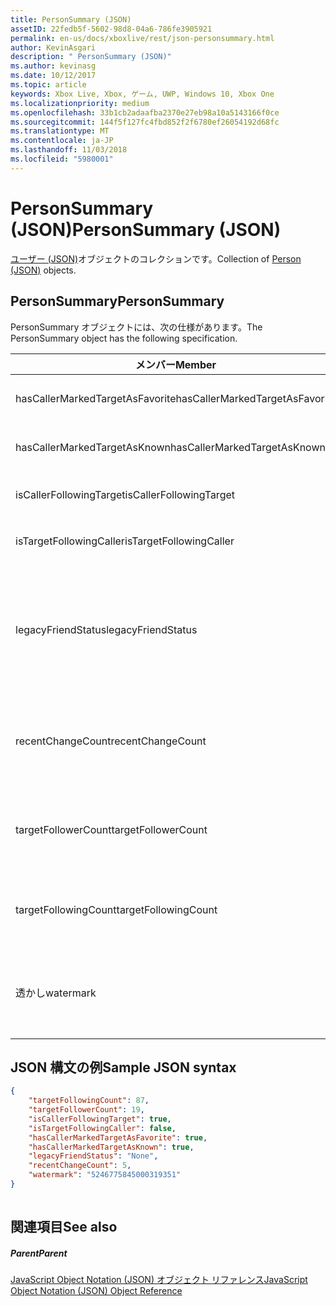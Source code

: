 ```yaml
---
title: PersonSummary (JSON)
assetID: 22fedb5f-5602-98d8-04a6-786fe3905921
permalink: en-us/docs/xboxlive/rest/json-personsummary.html
author: KevinAsgari
description: " PersonSummary (JSON)"
ms.author: kevinasg
ms.date: 10/12/2017
ms.topic: article
keywords: Xbox Live, Xbox, ゲーム, UWP, Windows 10, Xbox One
ms.localizationpriority: medium
ms.openlocfilehash: 33b1cb2adaafba2370e27eb98a10a5143166f0ce
ms.sourcegitcommit: 144f5f127fc4fbd852f2f6780ef26054192d68fc
ms.translationtype: MT
ms.contentlocale: ja-JP
ms.lasthandoff: 11/03/2018
ms.locfileid: "5980001"
---
```

# <a name="personsummary-json"></a><span data-ttu-id="8cf86-104">PersonSummary (JSON)</span><span class="sxs-lookup"><span data-stu-id="8cf86-104">PersonSummary (JSON)</span></span>
<span data-ttu-id="8cf86-105">[ユーザー (JSON)](json-person.md)オブジェクトのコレクションです。</span><span class="sxs-lookup"><span data-stu-id="8cf86-105">Collection of [Person (JSON)](json-person.md) objects.</span></span> 
<a id="ID4ER"></a>

 
## <a name="personsummary"></a><span data-ttu-id="8cf86-106">PersonSummary</span><span class="sxs-lookup"><span data-stu-id="8cf86-106">PersonSummary</span></span>
 
<span data-ttu-id="8cf86-107">PersonSummary オブジェクトには、次の仕様があります。</span><span class="sxs-lookup"><span data-stu-id="8cf86-107">The PersonSummary object has the following specification.</span></span>
 
| <span data-ttu-id="8cf86-108">メンバー</span><span class="sxs-lookup"><span data-stu-id="8cf86-108">Member</span></span>| <span data-ttu-id="8cf86-109">種類</span><span class="sxs-lookup"><span data-stu-id="8cf86-109">Type</span></span>| <span data-ttu-id="8cf86-110">説明</span><span class="sxs-lookup"><span data-stu-id="8cf86-110">Description</span></span>| 
| --- | --- | --- | 
| <span data-ttu-id="8cf86-111">hasCallerMarkedTargetAsFavorite</span><span class="sxs-lookup"><span data-stu-id="8cf86-111">hasCallerMarkedTargetAsFavorite</span></span>| <span data-ttu-id="8cf86-112">ブール値</span><span class="sxs-lookup"><span data-stu-id="8cf86-112">Boolean value</span></span>| <span data-ttu-id="8cf86-113">かどうか、呼び出し元は、お気に入りとしてターゲットをマークします。</span><span class="sxs-lookup"><span data-stu-id="8cf86-113">Whether the caller has marked the target as a favorite.</span></span> <span data-ttu-id="8cf86-114">値の例: true</span><span class="sxs-lookup"><span data-stu-id="8cf86-114">Example values: true</span></span>| 
| <span data-ttu-id="8cf86-115">hasCallerMarkedTargetAsKnown</span><span class="sxs-lookup"><span data-stu-id="8cf86-115">hasCallerMarkedTargetAsKnown</span></span>| <span data-ttu-id="8cf86-116">ブール値</span><span class="sxs-lookup"><span data-stu-id="8cf86-116">Boolean value</span></span>| <span data-ttu-id="8cf86-117">かどうか、呼び出し元がターゲット済みとしてマーク呼ばれます。</span><span class="sxs-lookup"><span data-stu-id="8cf86-117">Whether the caller has marked the target as known.</span></span> <span data-ttu-id="8cf86-118">値の例: true</span><span class="sxs-lookup"><span data-stu-id="8cf86-118">Example values: true</span></span>| 
| <span data-ttu-id="8cf86-119">isCallerFollowingTarget</span><span class="sxs-lookup"><span data-stu-id="8cf86-119">isCallerFollowingTarget</span></span>| <span data-ttu-id="8cf86-120">ブール値</span><span class="sxs-lookup"><span data-stu-id="8cf86-120">Boolean value</span></span>| <span data-ttu-id="8cf86-121">かどうか、呼び出し元が、ターゲットをフォローします。</span><span class="sxs-lookup"><span data-stu-id="8cf86-121">Whether the caller is following the target.</span></span> <span data-ttu-id="8cf86-122">値の例: true</span><span class="sxs-lookup"><span data-stu-id="8cf86-122">Example values: true</span></span>| 
| <span data-ttu-id="8cf86-123">isTargetFollowingCaller</span><span class="sxs-lookup"><span data-stu-id="8cf86-123">isTargetFollowingCaller</span></span>| <span data-ttu-id="8cf86-124">ブール値</span><span class="sxs-lookup"><span data-stu-id="8cf86-124">Boolean value</span></span>| <span data-ttu-id="8cf86-125">かどうか、ターゲットでは、呼び出し元がフォローします。</span><span class="sxs-lookup"><span data-stu-id="8cf86-125">Whether the target is following the caller.</span></span> <span data-ttu-id="8cf86-126">値の例: true</span><span class="sxs-lookup"><span data-stu-id="8cf86-126">Example values: true</span></span>| 
| <span data-ttu-id="8cf86-127">legacyFriendStatus</span><span class="sxs-lookup"><span data-stu-id="8cf86-127">legacyFriendStatus</span></span>| <span data-ttu-id="8cf86-128">string</span><span class="sxs-lookup"><span data-stu-id="8cf86-128">string</span></span>| <span data-ttu-id="8cf86-129">従来のフレンドのように、呼び出し元のターゲット状態です。</span><span class="sxs-lookup"><span data-stu-id="8cf86-129">Legacy friend status of the target as seen by the caller.</span></span> <span data-ttu-id="8cf86-130">"None"、"MutuallyAccepted"、"OutgoingRequest"または"IncomingRequest"をすることができます。</span><span class="sxs-lookup"><span data-stu-id="8cf86-130">Can be "None", "MutuallyAccepted", "OutgoingRequest", or "IncomingRequest".</span></span> <span data-ttu-id="8cf86-131">値の例:"MutuallyAccepted"</span><span class="sxs-lookup"><span data-stu-id="8cf86-131">Example values: "MutuallyAccepted"</span></span>| 
| <span data-ttu-id="8cf86-132">recentChangeCount</span><span class="sxs-lookup"><span data-stu-id="8cf86-132">recentChangeCount</span></span>| <span data-ttu-id="8cf86-133">32 ビットの符号なし整数</span><span class="sxs-lookup"><span data-stu-id="8cf86-133">32-bit unsigned integer</span></span>| <span data-ttu-id="8cf86-134">省略可能。</span><span class="sxs-lookup"><span data-stu-id="8cf86-134">Optional.</span></span> <span data-ttu-id="8cf86-135">ターゲットのソーシャル グラフの最新の変更の数です。</span><span class="sxs-lookup"><span data-stu-id="8cf86-135">Number of recent changes in the target's social graph.</span></span> <span data-ttu-id="8cf86-136">この値は、ユーザーが、独自の概要を表示するときにのみ存在します。</span><span class="sxs-lookup"><span data-stu-id="8cf86-136">This value will only exist when a user is viewing their own summary.</span></span> <span data-ttu-id="8cf86-137">値の例: 5</span><span class="sxs-lookup"><span data-stu-id="8cf86-137">Example values: 5</span></span>| 
| <span data-ttu-id="8cf86-138">targetFollowerCount</span><span class="sxs-lookup"><span data-stu-id="8cf86-138">targetFollowerCount</span></span>| <span data-ttu-id="8cf86-139">> 32 ビットの符号なし整数</span><span class="sxs-lookup"><span data-stu-id="8cf86-139">>32-bit unsigned integer</span></span>| <span data-ttu-id="8cf86-140">次のターゲットはユーザーの数です。</span><span class="sxs-lookup"><span data-stu-id="8cf86-140">Number of People that are following the target.</span></span> <span data-ttu-id="8cf86-141">値の例: 1308</span><span class="sxs-lookup"><span data-stu-id="8cf86-141">Example values: 1308</span></span>| 
| <span data-ttu-id="8cf86-142">targetFollowingCount</span><span class="sxs-lookup"><span data-stu-id="8cf86-142">targetFollowingCount</span></span>| <span data-ttu-id="8cf86-143">32 ビットの符号なし整数</span><span class="sxs-lookup"><span data-stu-id="8cf86-143">32-bit unsigned integer</span></span>| <span data-ttu-id="8cf86-144">ターゲットは、次のユーザーの数です。</span><span class="sxs-lookup"><span data-stu-id="8cf86-144">Number of People that the target is following.</span></span> <span data-ttu-id="8cf86-145">値の例: 112</span><span class="sxs-lookup"><span data-stu-id="8cf86-145">Example values: 112</span></span>| 
| <span data-ttu-id="8cf86-146">透かし</span><span class="sxs-lookup"><span data-stu-id="8cf86-146">watermark</span></span>| <span data-ttu-id="8cf86-147">string</span><span class="sxs-lookup"><span data-stu-id="8cf86-147">string</span></span>| <span data-ttu-id="8cf86-148">省略可能。</span><span class="sxs-lookup"><span data-stu-id="8cf86-148">Optional.</span></span> <span data-ttu-id="8cf86-149">ターゲットの最新の変更透かしします。</span><span class="sxs-lookup"><span data-stu-id="8cf86-149">Recent change watermark for the target.</span></span> <span data-ttu-id="8cf86-150">この値は、ユーザーが、独自の概要を表示するときにのみ存在します。</span><span class="sxs-lookup"><span data-stu-id="8cf86-150">This value will only exist when a user is viewing their own summary.</span></span> <span data-ttu-id="8cf86-151">値の例: 5</span><span class="sxs-lookup"><span data-stu-id="8cf86-151">Example values: 5</span></span>| 
  
<a id="ID4E4D"></a>

 
## <a name="sample-json-syntax"></a><span data-ttu-id="8cf86-152">JSON 構文の例</span><span class="sxs-lookup"><span data-stu-id="8cf86-152">Sample JSON syntax</span></span>
 

```json
{
    "targetFollowingCount": 87,
    "targetFollowerCount": 19,
    "isCallerFollowingTarget": true,
    "isTargetFollowingCaller": false,
    "hasCallerMarkedTargetAsFavorite": true,
    "hasCallerMarkedTargetAsKnown": true,
    "legacyFriendStatus": "None",
    "recentChangeCount": 5,
    "watermark": "5246775845000319351"
}
    
```

  
<a id="ID4EGE"></a>

 
## <a name="see-also"></a><span data-ttu-id="8cf86-153">関連項目</span><span class="sxs-lookup"><span data-stu-id="8cf86-153">See also</span></span>
 
<a id="ID4EIE"></a>

 
##### <a name="parent"></a><span data-ttu-id="8cf86-154">Parent</span><span class="sxs-lookup"><span data-stu-id="8cf86-154">Parent</span></span> 

[<span data-ttu-id="8cf86-155">JavaScript Object Notation (JSON) オブジェクト リファレンス</span><span class="sxs-lookup"><span data-stu-id="8cf86-155">JavaScript Object Notation (JSON) Object Reference</span></span>](atoc-xboxlivews-reference-json.md)

   